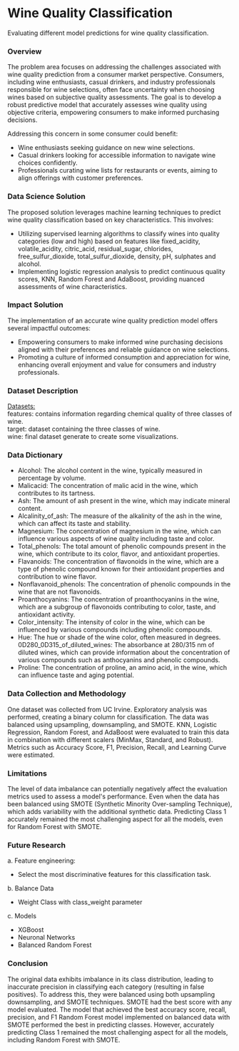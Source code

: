 # Wine Quality Classification
Evaluating different model predictions for wine quality classification.

### Overview 

The problem area focuses on addressing the challenges associated with wine quality prediction from a consumer market perspective. Consumers, including wine enthusiasts, casual drinkers, and industry professionals responsible for wine selections, often face uncertainty when choosing wines based on subjective quality assessments. The goal is to develop a robust predictive model that accurately assesses wine quality using objective criteria, empowering consumers to make informed purchasing decisions.

Addressing this concern in some consumer could benefit:
- Wine enthusiasts seeking guidance on new wine selections.
- Casual drinkers looking for accessible information to navigate wine choices confidently.
- Professionals curating wine lists for restaurants or events, aiming to align offerings with customer preferences.

### Data Science Solution
The proposed solution leverages machine learning techniques to predict wine quality classification based on key characteristics. This involves:
- Utilizing supervised learning algorithms to classify wines into quality categories (low and high) based on features like fixed_acidity, volatile_acidity, citric_acid, residual_sugar, chlorides, free_sulfur_dioxide, total_sulfur_dioxide, density, pH, sulphates and alcohol.
- Implementing logistic regression analysis to predict continuous quality scores, KNN, Random Forest and AdaBoost, providing nuanced assessments of wine characteristics.

### Impact Solution
The implementation of an accurate wine quality prediction model offers several impactful outcomes:
- Empowering consumers to make informed wine purchasing decisions aligned with their preferences and reliable guidance on wine selections.
- Promoting a culture of informed consumption and appreciation for wine, enhancing overall enjoyment and value for consumers and industry professionals.

### Dataset Description
[Datasets:](https://archive.ics.uci.edu/dataset/109/wine)<br>
features:  contains information regarding chemical quality of three classes of wine.<br>
target: dataset containing the three classes of wine.<br>
wine: final dataset generate to create some visualizations.

### Data Dictionary
- Alcohol: The alcohol content in the wine, typically measured in percentage by volume.<br>
- Malicacid: The concentration of malic acid in the wine, which contributes to its tartness.<br>
- Ash: The amount of ash present in the wine, which may indicate mineral content.<br>
- Alcalinity_of_ash: The measure of the alkalinity of the ash in the wine, which can affect its taste and stability.<br>
- Magnesium: The concentration of magnesium in the wine, which can influence various aspects of wine quality including taste and color.<br>
- Total_phenols: The total amount of phenolic compounds present in the wine, which contribute to its color, flavor, and antioxidant properties.<br>
- Flavanoids: The concentration of flavonoids in the wine, which are a type of phenolic compound known for their antioxidant properties and contribution to wine flavor.<br>
- Nonflavanoid_phenols: The concentration of phenolic compounds in the wine that are not flavonoids.<br>
- Proanthocyanins: The concentration of proanthocyanins in the wine, which are a subgroup of flavonoids contributing to color, taste, and antioxidant activity.<br>
- Color_intensity: The intensity of color in the wine, which can be influenced by various compounds including phenolic compounds.<br>
- Hue: The hue or shade of the wine color, often measured in degrees.<br>
0D280_0D315_of_diluted_wines: The absorbance at 280/315 nm of diluted wines, which can provide information about the concentration of various compounds such as anthocyanins and phenolic compounds.<br>
- Proline: The concentration of proline, an amino acid, in the wine, which can influence taste and aging potential.

### Data Collection and Methodology
One dataset was collected from UC Irvine. Exploratory analysis was performed, creating a binary column for classification.
The data was balanced using upsampling, downsampling, and SMOTE. KNN, Logistic Regression, Random Forest, and AdaBoost were evaluated to train this data in combination with different scalers (MinMax, Standard, and Robust). 
Metrics such as Accuracy Score, F1, Precision, Recall, and Learning Curve were estimated.

### Limitations
The level of data imbalance can potentially negatively affect the evaluation metrics used to assess a model's performance. Even when the data has been balanced using SMOTE (Synthetic Minority Over-sampling Technique), which adds variability with the additional synthetic data. Predicting Class 1 accurately remained the most challenging aspect for all the models, even for Random Forest with SMOTE.

### Future Research
a. Feature engineering:
- Select the most discriminative features for this classification task.

b. Balance Data
- Weight Class with class_weight parameter

c. Models
- XGBoost
- Neuronal Networks
- Balanced Random Forest


### Conclusion
The original data exhibits imbalance in its class distribution, leading to inaccurate precision in classifying each category (resulting in false positives). To address this, they were balanced using both upsampling downsampling, and SMOTE techniques. SMOTE had the best score with any model evaluated. 
The model that achieved the best accuracy score, recall, precision, and F1 Random Forest model implemented on balanced data with SMOTE performed the best in predicting classes. However, accurately predicting Class 1 remained the most challenging aspect for all the models, including Random Forest with SMOTE.



